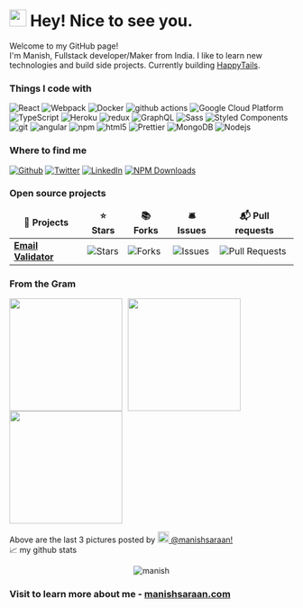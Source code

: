 <h1><img src="https://emojis.slackmojis.com/emojis/images/1531849430/4246/blob-sunglasses.gif?1531849430" width="30"/> Hey! Nice to see you.</h1>


<p>Welcome to my GitHub page! </br> I'm Manish, Fullstack developer/Maker from India. I like to learn new technologies and build side projects. Currently building <a href="[https://post2image.xyz](https://github.com/manishsaraan/happytails)">HappyTails</a></b>. </p>
<h3>Things I code with</h3>
<p>
  <img alt="React" src="https://img.shields.io/badge/-React-45b8d8?style=flat-square&logo=react&logoColor=white" />
  <img alt="Webpack" src="https://img.shields.io/badge/-Webpack-8DD6F9?style=flat-square&logo=webpack&logoColor=white" /> 
  <img alt="Docker" src="https://img.shields.io/badge/-Docker-46a2f1?style=flat-square&logo=docker&logoColor=white" />
  <img alt="github actions" src="https://img.shields.io/badge/-Github_Actions-2088FF?style=flat-square&logo=github-actions&logoColor=white" />
  <img alt="Google Cloud Platform" src="https://img.shields.io/badge/-Google_Cloud_Platform-1a73e8?style=flat-square&logo=google-cloud&logoColor=white" />
  <img alt="TypeScript" src="https://img.shields.io/badge/-TypeScript-007ACC?style=flat-square&logo=typescript&logoColor=white" />
  <img alt="Heroku" src="https://img.shields.io/badge/-Heroku-430098?style=flat-square&logo=heroku&logoColor=white" />
  <img alt="redux" src="https://img.shields.io/badge/-Redux-764ABC?style=flat-square&logo=redux&logoColor=white" />
  <img alt="GraphQL" src="https://img.shields.io/badge/-GraphQL-E10098?style=flat-square&logo=graphql&logoColor=white" />
  <img alt="Sass" src="https://img.shields.io/badge/-Sass-CC6699?style=flat-square&logo=sass&logoColor=white" />
  <img alt="Styled Components" src="https://img.shields.io/badge/-Styled_Components-db7092?style=flat-square&logo=styled-components&logoColor=white" />
  <img alt="git" src="https://img.shields.io/badge/-Git-F05032?style=flat-square&logo=git&logoColor=white" />
  <img alt="angular" src="https://img.shields.io/badge/-Angular-DD0031?style=flat-square&logo=angular&logoColor=white" />
  <img alt="npm" src="https://img.shields.io/badge/-NPM-CB3837?style=flat-square&logo=npm&logoColor=white" />
  <img alt="html5" src="https://img.shields.io/badge/-HTML5-E34F26?style=flat-square&logo=html5&logoColor=white" />
  <img alt="Prettier" src="https://img.shields.io/badge/-Prettier-F7B93E?style=flat-square&logo=prettier&logoColor=white" />
  <img alt="MongoDB" src="https://img.shields.io/badge/-MongoDB-13aa52?style=flat-square&logo=mongodb&logoColor=white" />
  <img alt="Nodejs" src="https://img.shields.io/badge/-Nodejs-43853d?style=flat-square&logo=Node.js&logoColor=white" />
</p>
<h3>Where to find me</h3>
<p><a href="https://github.com/manishsaraan" target="_blank"><img alt="Github" src="https://img.shields.io/badge/GitHub-%2312100E.svg?&style=for-the-badge&logo=Github&logoColor=white" /></a> <a href="https://twitter.com/manish_saraan" target="_blank"><img alt="Twitter" src="https://img.shields.io/badge/twitter-%231DA1F2.svg?&style=for-the-badge&logo=twitter&logoColor=white" /></a> <a href="https://www.linkedin.com/in/manishsaraan" target="_blank"><img alt="LinkedIn" src="https://img.shields.io/badge/linkedin-%230077B5.svg?&style=for-the-badge&logo=linkedin&logoColor=white" /></a> <a href="https://shields.io/badge/NPM-413123123%20downloads-orange?logo=npm&style=for-the-badge" target="_blank"><img alt="NPM Downloads" src="https://shields.io/badge/NPM-2340097%20downloads-orange?logo=npm&style=for-the-badge" /></a>
</p>

<h3>Open source projects</h3>
<table>
  <thead align="center">
    <tr border: none;>
      <td><b>🎁 Projects</b></td>
      <td><b>⭐ Stars</b></td>
      <td><b>📚 Forks</b></td>
      <td><b>🛎 Issues</b></td>
      <td><b>📬 Pull requests</b></td>
    </tr>
  </thead>
  <tbody>
    <tr>
      <td><a href="https://github.com/manishsaraan/email-validator"><b>Email Validator</b></a></td>
      <td><img alt="Stars" src="https://img.shields.io/github/stars/manishsaraan/email-validator?style=flat-square&labelColor=343b41"/></td>
      <td><img alt="Forks" src="https://img.shields.io/github/forks/manishsaraan/email-validator?style=flat-square&labelColor=343b41"/></td>
      <td><img alt="Issues" src="https://img.shields.io/github/issues/manishsaraan/email-validator?style=flat-square&labelColor=343b41"/></td>
      <td><img alt="Pull Requests" src="https://img.shields.io/github/issues-pr/manishsaraan/email-validator?style=flat-square&labelColor=343b41"/></td>
    </tr>
  </tbody>
</table>

<h3>From the Gram</h3>
<p><img style="margin-right:10px" width="200" src="https://res.cloudinary.com/stickflame/image/upload/w_768/v1653117625/66222-B26-7041-4-EB0-A1-AA-2873-F6144620_l5qvgu.jpg" /><img style="margin-right:10px" width="200" src="https://res.cloudinary.com/stickflame/image/upload/w_768/v1653054919/B64-DB3-AF-F7-A4-424-F-80-E2-6-AF4-C4253844_mlzij5.jpg" /><img width="200" src="https://res.cloudinary.com/stickflame/image/upload/w_768/v1653132163/47-AE6167-9936-499-E-87-EE-4-F7-EBDD30-CAB_pw805v.jpg" /> </p>
<p>Above are the last 3 pictures posted by <a href="https://www.instagram.com/manishsaraan/" target="_blank"><img src="https://upload.wikimedia.org/wikipedia/commons/thumb/e/e7/Instagram_logo_2016.svg/1024px-Instagram_logo_2016.svg.png" width="20"/> @manishsaraan!</a><br/>
📈 my github stats

<p align="center"> <img src="https://github-readme-stats.vercel.app/api?username=manishsaraan&show_icons=true&theme=gotham" alt="manish" />

<br/>


### Visit to learn more about me - [manishsaraan.com](https://manishsaraan.com)
	
	
